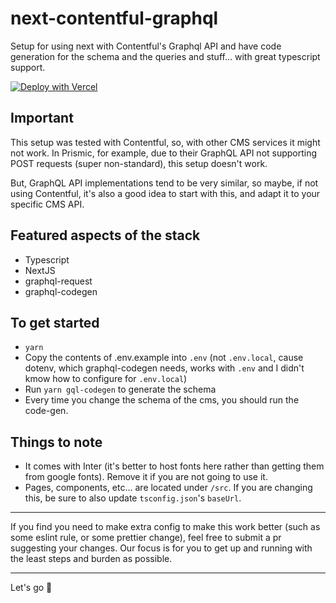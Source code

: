 # next-contentful-graphql

Setup for using next with Contentful's Graphql API and have code generation for the schema and the queries and stuff... with great typescript support.

[![Deploy with Vercel](https://vercel.com/button)](https://vercel.com/new/git/external?repository-url=https%3A%2F%2Fgithub.com%2Fbasementstudio%2Fnext-contentful-graphql&env=CMS_GRAPHQL_ENDPONT,CMS_ACCESS_TOKEN,CMS_PREVIEW_ACCESS_TOKEN,CMS_PREVIEW_SECRET)

## Important

This setup was tested with Contentful, so, with other CMS services it might not work. In Prismic, for example, due to their GraphQL API not supporting POST requests (super non-standard), this setup doesn't work.

But, GraphQL API implementations tend to be very similar, so maybe, if not using Contentful, it's also a good idea to start with this, and adapt it to your specific CMS API.

## Featured aspects of the stack

- Typescript
- NextJS
- graphql-request
- graphql-codegen

## To get started

- `yarn`
- Copy the contents of .env.example into `.env` (not `.env.local`, cause dotenv, which graphql-codegen needs, works with `.env` and I didn't kmow how to configure for `.env.local`)
- Run `yarn gql-codegen` to generate the schema
- Every time you change the schema of the cms, you should run the code-gen.

## Things to note

- It comes with Inter (it's better to host fonts here rather than getting them from google fonts). Remove it if you are not going to use it.
- Pages, components, etc... are located under `/src`. If you are changing this, be sure to also update `tsconfig.json`'s `baseUrl`.

---

If you find you need to make extra config to make this work better (such as some eslint rule, or some prettier change), feel free to submit a pr suggesting your changes. Our focus is for you to get up and running with the least steps and burden as possible.

---

Let's go 🚀
